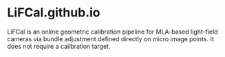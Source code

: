 # LiFCal.github.io
LiFCal is an online geometric calibration pipeline for MLA-based light-field cameras via bundle adjustment defined directly on micro image points. It does not require a calibration target.
